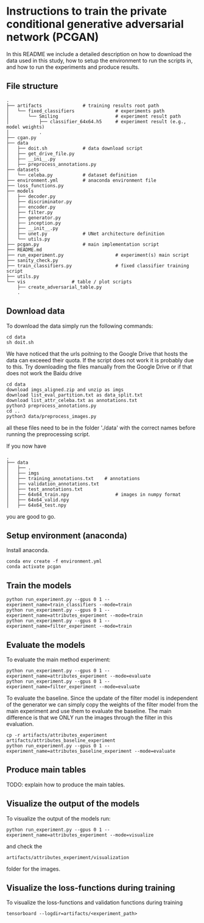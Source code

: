 # Instructions to train the private conditional generative adversarial network (PCGAN)
In this README we include a detailed description on how to download the data
used in this study, how to setup the environment to run the scripts in, and how
to run the experiments and produce results.


## File structure

	.
	├── artifacts				# training results root path
	│   └── fixed_classifiers               # experiments path
	│       └── Smiling                     # experiment result path
	│           ├── classifier_64x64.h5     # experiment result (e.g., model weights)
	│           .
	├── cgan.py
	├── data
	│   ├── doit.sh				# data download script
	│   ├── get_drive_file.py
	│   ├── __ini__.py
	│   ├── preprocess_annotations.py
	├── datasets
	│   └── celeba.py			# dataset definition
	├── environment.yml			# anaconda environment file
	├── loss_functions.py
	├── models
	│   ├── decoder.py
	│   ├── discriminator.py
	│   ├── encoder.py
	│   ├── filter.py
	│   ├── generator.py
	│   ├── inception.py
	│   ├── __init__.py
	│   ├── unet.py				# UNet architecture definition
	│   └── utils.py
	├── pcgan.py				# main implementation script
	├── README.md      
	├── run_experiment.py                   # experiment(s) main script
	├── sanity_check.py
	├── train_classifiers.py                # fixed classifier training script
	├── utils.py
	└── vis 				# table / plot scripts
	    ├── create_adversarial_table.py
	    .

## Download data
To download the data simply run the following commands:

	cd data
	sh doit.sh

We have noticed that the urls poitning to the Google Drive that hosts the data
can exceeed their quota. If the script does not work it is probably due to
this. Try downloading the files manually from the Google Drive or if that does not work the Baidu drive

	cd data
	download imgs_aligned.zip and unzip as imgs
	download list_eval_partition.txt as data_split.txt
	download list_attr_celeba.txt as annotations.txt
	python3 preprocess_annotations.py
	cd ..
	python3 data/preprocess_images.py

all these files need to be in the folder './data' with the correct names before running the preprocessing script.

If you now have 

	.
	├── data
	│   ├── .
	│   ├── imgs
	│   ├── training_annotations.txt 	# annotations
	│   ├── validation_annotations.txt
	│   ├── test_annotations.txt
	│   ├── 64x64_train.npy                 # images in numpy format
	│   ├── 64x64_valid.npy
	│   ├── 64x64_test.npy

you are good to go.

## Setup environment (anaconda)
Install anaconda.

	conda env create -f environment.yml
	conda activate pcgan


## Train the models

	python run_experiment.py --gpus 0 1 --experiment_name=train_classifiers --mode=train
	python run_experiment.py --gpus 0 1 --experiment_name=attributes_experiment --mode=train
	python run_experiment.py --gpus 0 1 --experiment_name=filter_experiment --mode=train

## Evaluate the models
To evaluate the main method experiment:

	python run_experiment.py --gpus 0 1 --experiment_name=attributes_experiment --mode=evaluate
	python run_experiment.py --gpus 0 1 --experiment_name=filter_experiment --mode=evaluate

To evaluate the baseline. Since the update of the filter model is independent
of the generator we can simply copy the weights of the filter model from the
main experiment and use them to evaluate the baseline. The main difference is
that we ONLY run the images through the filter in this evaluation.

	cp -r artifacts/attributes_experiment artifacts/attributes_baseline_experiment
	python run_experiment.py --gpus 0 1 --experiment_name=attributes_baseline_experiment --mode=evaluate

## Produce main tables
TODO: explain how to produce the main tables.

## Visualize the output of the models
To visualize the output of the models run:

	python run_experiment.py --gpus 0 1 --experiment_name=attributes_experiment --mode=visualize

and check the 

	artifacts/attributes_experiment/visualization

folder for the images.

## Visualize the loss-functions during training
To visualize the loss-functions and validation functions during training

	tensorboard --logdir=artifacts/<experiment_path>

